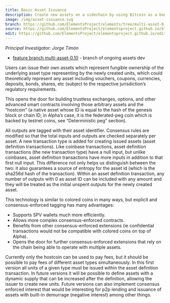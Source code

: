 ```yaml
---
title: Basic Asset Issuance
description: Create new assets on a sidechain by using Bitcoin as a bond.
image: /img/asset-issuance.svg
branch: https://github.com/ElementsProject/elements/tree/multi-asset-0.11
source: https://github.com/ElementsProject/elementsproject.github.io/blob/hexo/source/elements/asset-issuance/index.md
edit: https://github.com/ElementsProject/elementsproject.github.io/edit/hexo/source/elements/asset-issuance/index.md
---
```


*Principal Investigator: Jorge Timón*
 * [feature branch multi-asset-0.10](https://github.com/ElementsProject/elements/tree/multi-asset-0.10) - branch of ongoing assets dev

Users can issue their own assets which represent fungible ownership of the underlying asset type representing by the newly created units, which could theoretically represent any asset including vouchers, coupons, currencies, deposits, bonds, shares, etc (subject to the respective jurisdiction’s regulatory requirements. 

This opens the door for building trustless exchanges, options, and other advanced smart contracts involving those arbitrary assets and the “hostcoin” (a native asset whose ID is equal to the hash of the genesis block or chain ID; in Alpha’s case, it is the federated-peg coin which is backed by testnet coins, see “Deterministic peg” section).

All outputs are tagged with their asset identifier. Consensus rules are modified so that the total inputs and outputs are checked separately per asset.
A new transaction type is added for creating issued assets (asset definition transactions). Like coinbase transactions, asset definition transactions (the new transaction type) have a null input, but unlike coinbases, asset definition transactions have more inputs in addition to that first null input. This difference not only helps us distinguish between the two: it also guarantees a source of entropy for the asset id (which is the sha256d hash of the transaction). Within an asset definition transaction, any number of outputs with 0 as asset ID can be included with any amount and they will be treated as the initial unspent outputs for the newly created asset.

This technology is similar to colored coins in many ways, but explicit and consensus-enforced tagging has many advantages:

* Supports SPV wallets much more efficiently.
* Allows more complex consensus-enforced contracts.
* Benefits from other consensus-enforced extensions (ie confidential transactions would not be compatible with colored coins on top of Alpha).
* Opens the door for further consensus-enforced extensions that rely on the chain being able to operate with multiple assets.

Currently only the hostcoin can be used to pay fees, but it should be possible to pay fees of different asset types simultaneously.
In this first version all units of a given type must be issued within the asset definition transaction. In future versions it will be possible to define assets with a dynamic supply that can be increased after the definition, allowing the issuer to create new units.
Future versions can also implement consensus enforced interest that would be interesting for p2p lending and issuance of assets with built-in demurrage (negative interest) among other things.
